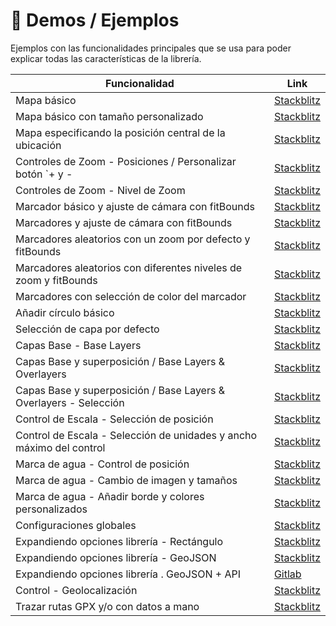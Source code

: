 
# 📝 Demos / Ejemplos

Ejemplos con las funcionalidades principales que se usa para poder explicar todas las características de la librería.

| Funcionalidad                                                        | Link                                                                                                                                                                                                                     |
| -------------------------------------------------------------------- | ------------------------------------------------------------------------------------------------------------------------------------------------------------------------------------------------------------------------ |
| Mapa básico                                                          | [Stackblitz](https://stackblitz.com/edit/angular-leaflet-map-basic?file=src%2Fapp%2Fapp.component.ts)                                                                                                                    |
| Mapa básico con tamaño personalizado                                 | [Stackblitz](https://stackblitz.com/edit/angular-leaflet-map-basic-custom-size?file=src%2Fapp%2Fapp.component.html)                                                                                                      |
| Mapa especificando la posición central de la ubicación               | [Stackblitz](https://stackblitz.com/edit/angular-leaflet-map-basic-set-center-position?file=src%2Fapp%2Fapp.component.ts)                                                                                                |
| Controles de Zoom -  Posiciones / Personalizar botón \`+ y -         | [Stackblitz](https://stackblitz.com/edit/angular-leaflet-zoom-positions-titles?file=src%2Fapp%2Fapp.component.ts)                                                                                                        |
| Controles de Zoom - Nivel de Zoom                                    | [Stackblitz](https://stackblitz.com/edit/angular-leaflet-zoom-levels?file=src%2Fapp%2Fapp.component.ts)                                                                                                                  |
| Marcador básico y ajuste de cámara con fitBounds                     | [Stackblitz](https://stackblitz.com/edit/angular-leaflet-map-with-marker?file=src%2Fapp%2Fapp.component.ts)                                                                                                              |
| Marcadores y ajuste de cámara con fitBounds                          | [Stackblitz](https://stackblitz.com/edit/angular-leaflet-map-with-markers?file=src%2Fapp%2Fapp.component.ts)                                                                                                             |
| Marcadores aleatorios con un zoom por defecto y fitBounds            | [Stackblitz](https://stackblitz.com/edit/angular-leaflet-map-random-markers?file=src%2Fapp%2Fapp.component.ts,src%2Fapp%2Fapp.component.html)                                                                            |
| Marcadores aleatorios con diferentes niveles de zoom y fitBounds     | [Stackblitz](https://stackblitz.com/edit/angular-leaflet-zoom-levels-random-markers?file=src%2Fapp%2Fapp.component.ts,src%2Fapp%2Fapp.component.html)                                                                    |
| Marcadores con selección de color del marcador     | [Stackblitz](https://stackblitz.com/edit/angular-leaflet-map-with-markers-dzaema?embed=1&file=src/app/app.component.html&theme=dark)                                                                    |
| Añadir círculo básico     | [Stackblitz](https://stackblitz.com/edit/angular-leaflet-map-with-circle?file=src/app/app.component.ts)                                                                    |
| Selección de capa por defecto                                             | [Stackblitz](https://stackblitz.com/edit/angular-leaflet-default-layer?file=src/app/app.component.ts)  
| Capas Base - Base Layers                                             | [Stackblitz](https://stackblitz.com/edit/angular-leaflet-map-random-markers-tmqbap?file=src%2Fapp%2Fapp.component.ts)                                                                                                    |
| Capas Base y superposición / Base Layers & Overlayers                | [Stackblitz](https://stackblitz.com/edit/angular-leaflet-map-base-over-layers?file=src%2Fapp%2Fapp.component.ts,src%2Fapp%2Fapp.component.html)                                                                          |
| Capas Base y superposición / Base Layers & Overlayers - Selección    | [Stackblitz](https://stackblitz.com/edit/angular-leaflet-map-base-over-layers-default?file=src%2Fapp%2Fapp.component.ts,src%2Fapp%2Fapp.component.html)                                                                  |
| Control de Escala - Selección de posición                            | [Stackblitz](https://stackblitz.com/edit/angular-leaflet-scale-positions-titles?file=src%2Fapp%2Fapp.component.ts,src%2Fapp%2Fapp.component.html)                                                                        |
| Control de Escala - Selección de unidades y ancho máximo del control | [Stackblitz](https://stackblitz.com/edit/angular-leaflet-scale-units-max-width?file=src%2Fapp%2Fapp.component.ts,src%2Fapp%2Fapp.component.html)                                                                         |
| Marca de agua - Control de posición                                  | [Stackblitz](https://stackblitz.com/edit/angular-leaflet-watermark-positions?file=src%2Fapp%2Fapp.component.ts)                                                                                                          |
| Marca de agua - Cambio de imagen y tamaños                           | [Stackblitz](https://stackblitz.com/edit/angular-leaflet-watermark-image-size?file=src%2Fapp%2Fapp.component.ts,src%2Fapp%2Fapp.component.html,node\_modules%2F%40mugan86%2Fng-leaflet%2Flib%2Fmodels%2Fconfig-map.d.ts) |
| Marca de agua -  Añadir borde y colores personalizados               | [Stackblitz](https://stackblitz.com/edit/angular-leaflet-watermark-image-border?file=src%2Fapp%2Fapp.component.ts,src%2Fapp%2Fapp.component.html)                                                                        |
| Configuraciones globales                                             | [Stackblitz](https://stackblitz.com/edit/angular-leaflet-map-basic-dflpbc?file=src%2Fapp%2Fapp.component.ts)                                                                                                             |
| Expandiendo opciones librería - Rectángulo                           | [Stackblitz](https://stackblitz.com/edit/angular-leaflet-map-expand-with-more-options?file=src%2Fapp%2Fapp.component.ts,src%2Fapp%2Fapp.module.ts)                                                                       |
| Expandiendo opciones librería - GeoJSON                              | [Stackblitz](https://stackblitz.com/edit/angular-leaflet-map-expand-with-more-options-two?file=src%2Fapp%2Fapp.component.ts,src%2Fapp%2Fearth-quakes.ts)                                                                 |
| Expandiendo opciones librería . GeoJSON + API                        | [Gitlab](https://mugan86.gitlab.io/ng-leaflet-geojson/)                                                                                                                                                                  |
| Control - Geolocalización                        | [Stackblitz](https://stackblitz.com/edit/angular-leaflet-ctrl-geolocation?embed=1&file=src/app/app.component.ts&theme=dark)                                                                                                                                                               |
| Trazar rutas GPX y/o con datos a mano                        | [Stackblitz](https://stackblitz.com/edit/angular-leaflet-map-draw-routes?embed=1&file=src/app/app.component.ts&theme=dark)                                                                                                                                                               |
